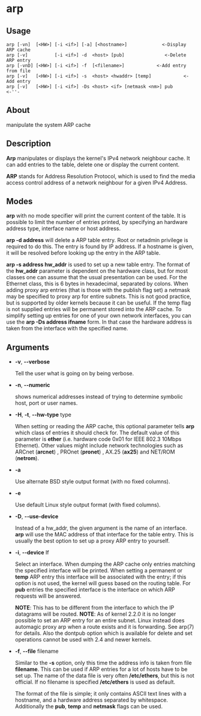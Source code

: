 # arp

## Usage

```text
arp [-vn]  [<HW>] [-i <if>] [-a] [<hostname>]             <-Display ARP cache
arp [-v]          [-i <if>] -d  <host> [pub]               <-Delete ARP entry
arp [-vnD] [<HW>] [-i <if>] -f  [<filename>]            <-Add entry from file
arp [-v]   [<HW>] [-i <if>] -s  <host> <hwaddr> [temp]            <-Add entry
arp [-v]   [<HW>] [-i <if>] -Ds <host> <if> [netmask <nm>] pub          <-''-
```

## About

manipulate the system ARP cache

## Description

**Arp** manipulates or displays the kernel's IPv4 network neighbour cache. It can add entries to the table, delete one or display the current content.

**ARP** stands for Address Resolution Protocol, which is used to find the media access control address of a network neighbour for a given IPv4 Address.

## Modes

**arp** with no mode specifier will print the current content of the table. It is possible to limit the number of entries printed, by specifying an hardware address type, interface name or host address.

**arp -d address** will delete a ARP table entry. Root or netadmin privilege is required to do this. The entry is found by IP address. If a hostname is given, it will be resolved before looking up the entry in the ARP table.

**arp -s address hw_addr** is used to set up a new table entry. The format of the **hw_addr** parameter is dependent on the hardware class, but for most classes one can assume that the usual presentation can be used. For the Ethernet class, this is 6 bytes in hexadecimal, separated by colons. When adding proxy arp entries (that is those with the publish flag set) a netmask may be specified to proxy arp for entire subnets. This is not good practice, but is supported by older kernels because it can be useful. If the temp flag is not supplied entries will be permanent stored into the ARP cache. To simplify setting up entries for one of your own network interfaces, you can use the **arp -Ds address ifname** form. In that case the hardware address is taken from the interface with the specified name.

## Arguments

- **-v**, **--verbose**

    Tell the user what is going on by being verbose.

- **-n**, **--numeric**

    shows numerical addresses instead of trying to determine symbolic host, port or user names.

- **-H**, **-t**, **--hw-type** type

    When setting or reading the ARP cache, this optional parameter tells **arp** which class of entries it should check for. The default value of this parameter is **ether** (i.e. hardware code 0x01 for IEEE 802.3 10Mbps Ethernet). Other values might include network technologies such as ARCnet (**arcnet**) , PROnet (**pronet**) , AX.25 (**ax25**) and NET/ROM (**netrom**).

- **-a**

    Use alternate BSD style output format (with no fixed columns).

- **-e**

    Use default Linux style output format (with fixed columns).

- **-D**, **--use-device**

    Instead of a hw_addr, the given argument is the name of an interface. **arp** will use the MAC address of that interface for the table entry. This is usually the best option to set up a proxy ARP entry to yourself.

- **-i**, **--device** If

    Select an interface. When dumping the ARP cache only entries matching the specified interface will be printed. When setting a permanent or **temp** ARP entry this interface will be associated with the entry; if this option is not used, the kernel will guess based on the routing table. For **pub** entries the specified interface is the interface on which ARP requests will be answered.

    **NOTE**: This has to be different from the interface to which the IP datagrams will be routed. **NOTE**: As of kernel 2.2.0 it is no longer possible to set an ARP entry for an entire subnet. Linux instead does automagic proxy arp when a route exists and it is forwarding. See arp(7) for details. Also the dontpub option which is available for delete and set operations cannot be used with 2.4 and newer kernels.

- **-f**, **--file** filename

    Similar to the **-s** option, only this time the address info is taken from file **filename**. This can be used if ARP entries for a lot of hosts have to be set up. The name of the data file is very often **/etc/ethers**, but this is not official. If no filename is specified **/etc/ethers** is used as default.

    The format of the file is simple; it only contains ASCII text lines with a hostname, and a hardware address separated by whitespace. Additionally the **pub**, **temp** and **netmask** flags can be used.

